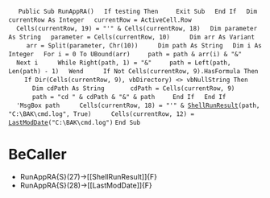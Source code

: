 &nbsp;&nbsp;&nbsp;&nbsp;
`Public Sub RunAppRA()`
&nbsp;&nbsp;&nbsp;&nbsp;`If testing Then`
&nbsp;&nbsp;&nbsp;&nbsp;&nbsp;&nbsp;&nbsp;&nbsp;`Exit Sub`
&nbsp;&nbsp;&nbsp;&nbsp;`End If`
&nbsp;&nbsp;&nbsp;&nbsp;`Dim currentRow As Integer`
&nbsp;&nbsp;&nbsp;&nbsp;`currentRow = ActiveCell.Row`
&nbsp;&nbsp;&nbsp;&nbsp;
&nbsp;&nbsp;&nbsp;&nbsp;`Cells(currentRow, 19) = "'" & Cells(currentRow, 18)`
&nbsp;&nbsp;&nbsp;&nbsp;`Dim parameter As String`
&nbsp;&nbsp;&nbsp;&nbsp;`parameter = Cells(currentRow, 10)`
&nbsp;&nbsp;&nbsp;&nbsp;
&nbsp;&nbsp;&nbsp;&nbsp;`Dim arr As Variant`
&nbsp;&nbsp;&nbsp;&nbsp;
&nbsp;&nbsp;&nbsp;&nbsp;`arr = Split(parameter, Chr(10))`
&nbsp;&nbsp;&nbsp;&nbsp;
&nbsp;&nbsp;&nbsp;&nbsp;`Dim path As String`
&nbsp;&nbsp;&nbsp;&nbsp;`Dim i As Integer`
&nbsp;&nbsp;&nbsp;&nbsp;`For i = 0 To UBound(arr)`
&nbsp;&nbsp;&nbsp;&nbsp;&nbsp;&nbsp;&nbsp;&nbsp;`path = path & arr(i) & "&"`
&nbsp;&nbsp;&nbsp;&nbsp;`Next i`
&nbsp;&nbsp;&nbsp;&nbsp;
&nbsp;&nbsp;&nbsp;&nbsp;`While Right(path, 1) = "&"`
&nbsp;&nbsp;&nbsp;&nbsp;&nbsp;&nbsp;&nbsp;&nbsp;`path = Left(path, Len(path) - 1)`
&nbsp;&nbsp;&nbsp;&nbsp;`Wend`
&nbsp;&nbsp;&nbsp;&nbsp;
&nbsp;&nbsp;&nbsp;&nbsp;`If Not Cells(currentRow, 9).HasFormula Then`
&nbsp;&nbsp;&nbsp;&nbsp;&nbsp;&nbsp;&nbsp;&nbsp;`If Dir(Cells(currentRow, 9), vbDirectory) <> vbNullString Then`
&nbsp;&nbsp;&nbsp;&nbsp;&nbsp;&nbsp;&nbsp;&nbsp;&nbsp;&nbsp;&nbsp;&nbsp;`Dim cdPath As String`
&nbsp;&nbsp;&nbsp;&nbsp;&nbsp;&nbsp;&nbsp;&nbsp;&nbsp;&nbsp;&nbsp;&nbsp;`cdPath = Cells(currentRow, 9)`
&nbsp;&nbsp;&nbsp;&nbsp;&nbsp;&nbsp;&nbsp;&nbsp;&nbsp;&nbsp;&nbsp;&nbsp;`path = "cd " & cdPath & "&" & path`
&nbsp;&nbsp;&nbsp;&nbsp;&nbsp;&nbsp;&nbsp;&nbsp;`End If`
&nbsp;&nbsp;&nbsp;&nbsp;`End If`
&nbsp;&nbsp;&nbsp;&nbsp;
&nbsp;&nbsp;&nbsp;&nbsp;`'MsgBox path`
&nbsp;&nbsp;&nbsp;&nbsp;
&nbsp;&nbsp;&nbsp;&nbsp;`Cells(currentRow, 18) = "'" & `[`ShellRunResult`](ShellRunResult)`(path, "C:\BAK\cmd.log", True)`
&nbsp;&nbsp;&nbsp;&nbsp;
&nbsp;&nbsp;&nbsp;&nbsp;`Cells(currentRow, 12) = `[`LastModDate`](LastModDate)`("C:\BAK\cmd.log")`
`End Sub`
&nbsp;&nbsp;&nbsp;&nbsp;


# BeCaller
- RunAppRA{S}(27)->[[ShellRunResult]]{F}
- RunAppRA{S}(28)->[[LastModDate]]{F}


